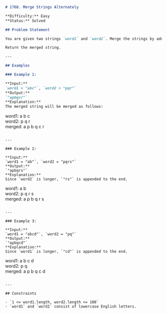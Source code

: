 ```markdown
# 1768. Merge Strings Alternately

**Difficulty:** Easy  
**Status:** Solved  

## Problem Statement

You are given two strings `word1` and `word2`. Merge the strings by adding letters in alternating order, starting with `word1`. If a string is longer than the other, append the additional letters onto the end of the merged string.

Return the merged string.

---

## Examples

### Example 1:

**Input:**  
`word1 = "abc"`, `word2 = "pqr"`  
**Output:**  
`"apbqcr"`  
**Explanation:**  
The merged string will be merged as follows:  
```
word1:  a   b   c  
word2:    p   q   r  
merged: a p b q c r
```

---

### Example 2:

**Input:**  
`word1 = "ab"`, `word2 = "pqrs"`  
**Output:**  
`"apbqrs"`  
**Explanation:**  
Since `word2` is longer, `"rs"` is appended to the end.  
```
word1:  a   b  
word2:    p   q   r   s  
merged: a p b q   r   s
```

---

### Example 3:

**Input:**  
`word1 = "abcd"`, `word2 = "pq"`  
**Output:**  
`"apbqcd"`  
**Explanation:**  
Since `word1` is longer, `"cd"` is appended to the end.  
```
word1:  a   b   c   d  
word2:    p   q  
merged: a p b q c   d
```

---

## Constraints

- `1 <= word1.length, word2.length <= 100`  
- `word1` and `word2` consist of lowercase English letters.
```